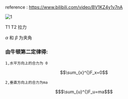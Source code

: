 reference : https://www.bilibili.com/video/BV1KZ4y1v7nA


![1](https://user-images.githubusercontent.com/126434615/227891808-f988718e-bfdf-46e3-b3b3-fb9921d96230.png)

T1 T2 拉力


$\alpha$  和 $\beta$ 为夹角

### 由牛顿第二定律得:

    1,水平方向上的合力为 0
```math
\sum_{x}^{}F_x=0
```
    2,垂直方向上的合力为ma

```math
$\sum_{u}^{}F_u=ma$
```

 
